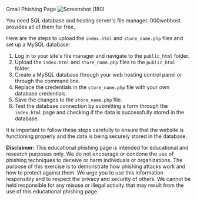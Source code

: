 Gmail Phishing Page 
![Screenshot (180)](https://github.com/ilyshoaib/gmail_phishing_page/assets/94924310/7af734ad-2bca-46e9-a54a-f6f56457641c)

You need SQL database and hosting server's file manager.
000webhost provides all of them for free, 


Here are the steps to upload the ```index.html``` and ```store_name.php``` files and set up a MySQL database:

1. Log in to your site's file manager and navigate to the ```public_html``` folder.
2. Upload the ```index.html``` and ```store_name.php``` files to the ```public_html``` folder.
3. Create a MySQL database through your web hosting control panel or through the command line.
4. Replace the credentials in the ```store_name.php``` file with your own database credentials.
5. Save the changes to the ```store_name.php``` file.
6. Test the database connection by submitting a form through the ```index.html``` page and checking if the data is successfully stored in the database.

It is important to follow these steps carefully to ensure that the website is functioning properly and the data is being securely stored in the database.






**Disclaimer:** This educational phishing page is intended for educational and research purposes only. We do not encourage or condone the use of phishing techniques to deceive or harm individuals or organizations. The purpose of this exercise is to demonstrate how phishing attacks work and how to protect against them. We urge you to use this information responsibly and to respect the privacy and security of others. We cannot be held responsible for any misuse or illegal activity that may result from the use of this educational phishing page.

